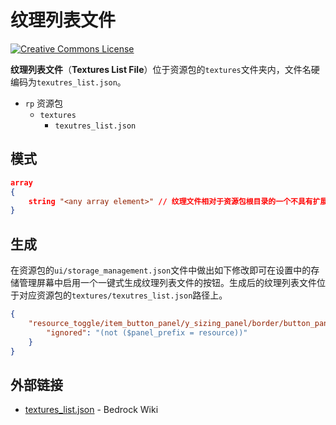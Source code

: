 # 纹理列表文件

<a rel="license" href="http://creativecommons.org/licenses/by-nc-sa/4.0/"><img alt="Creative Commons License" style="border-width:0" src="https://mirrors.creativecommons.org/presskit/buttons/80x15/svg/by-nc-sa.svg" /></a>

**纹理列表文件**（**Textures List File**）位于资源包的`textures`文件夹内，文件名硬编码为`texutres_list.json`。

<div class="treeview">
  <ul>
    <li><span class="sprite" style="background-image:url(https://wiki.mcbe-dev.net/w/images/9/92/FileCSS.png?format=original);background-position:-112px -128px;background-size:128px auto;height:16px;width:16px"></span> <code>rp</code> 资源包<ul>
      <li><span class="sprite" style="background-image:url(https://wiki.mcbe-dev.net/w/images/9/92/FileCSS.png?format=original);background-position:-112px -128px;background-size:128px auto;height:16px;width:16px"></span> <code>textures</code><ul>
        <li><span class="sprite" style="background-image:url(https://wiki.mcbe-dev.net/w/images/9/92/FileCSS.png?format=original);background-position:-0px -80px;background-size:128px auto;height:16px;width:16px"></span> <code>texutres_list.json</code></li>
      </ul></li>
    </ul></li>
  </ul>
</div>

## 模式

```json
array
{
    string "<any array element>" // 纹理文件相对于资源包根目录的一个不具有扩展名的路径
}
```

## 生成

在资源包的`ui/storage_management.json`文件中做出如下修改即可在设置中的存储管理屏幕中启用一个一键式生成纹理列表文件的按钮。生成后的纹理列表文件位于对应资源包的`textures/texutres_list.json`路径上。

```json
{
    "resource_toggle/item_button_panel/y_sizing_panel/border/button_panel/generate_texture_list_panel/generate_texture_list_button": {
        "ignored": "(not ($panel_prefix = resource))"
    }
}
```

## 外部链接

- [textures_list.json](https://wiki.bedrock.dev/concepts/textures-list.html) - Bedrock Wiki
